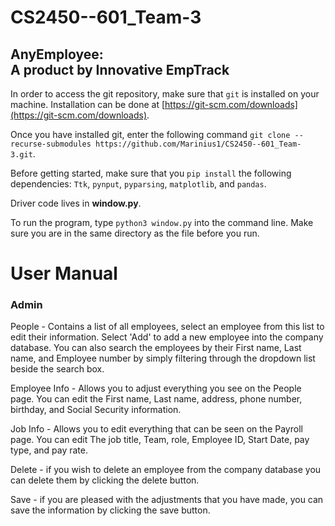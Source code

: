 # CS2450--601_Team-3 
## AnyEmployee:<br/>A product by Innovative EmpTrack

In order to access the git repository, make sure that `git` is installed on your machine. Installation can be done at [https://git-scm.com/downloads](https://git-scm.com/downloads).

Once you have installed git, enter the following command `git clone --recurse-submodules https://github.com/Marinius1/CS2450--601_Team-3.git`.

Before getting started, make sure that you `pip install` the following dependencies: `Ttk`, `pynput`, `pyparsing`, `matplotlib`, and `pandas`.

Driver code lives in **window.py**.

To run the program, type `python3 window.py` into the command line. Make sure you are in the same directory as the file before you run.



# User Manual

### Admin

People - Contains a list of all employees, select an employee from this list to edit their information. Select 'Add' to add a new employee into the company database. You can also search the employees by their First name, Last name, and Employee number by simply filtering through the dropdown list beside the search box. 

Employee Info - Allows you to adjust everything you see on the People page. You can edit the First name, Last name, address, phone number, birthday, and Social Security information. 

Job Info - Allows you to edit everything that can be seen on the Payroll page. You can edit The job title, Team, role, Employee ID, Start Date, pay type, and pay rate. 

Delete - if you wish to delete an employee from the company database you can delete them by clicking the delete button. 

Save - if you are pleased with the adjustments that you have made, you can save the information by clicking the save button.
